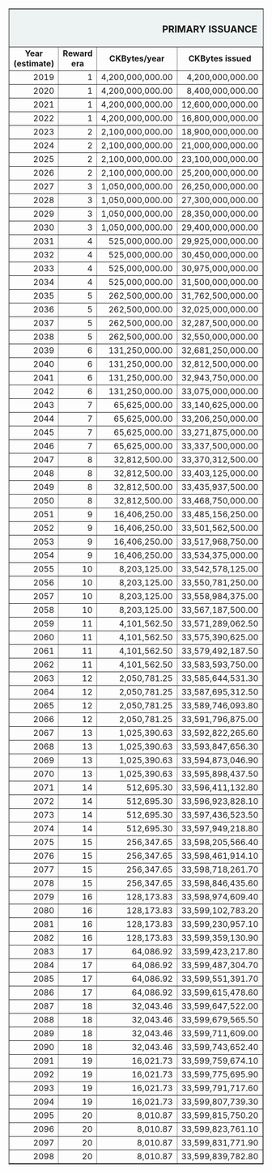  <table border="1" align="center"> 
    <tr bgcolor="edf2f2">
        <td colspan="6"; width="34%" align="center"><b><H3>PRIMARY ISSUANCE</H3></b></td>
      </tr>
    <tr align="center">
        <td><b>Year (estimate)</b></td>
        <td><b>Reward era</b></td>
        <td><b>CKBytes/year</b></td>
        <td><b>CKBytes issued</b></td>
        <td><b>Percentage issued (%)</b></td>
        <td><b>Inflation rate (%)</b></td>
    </tr>
    <tr align="right">
        <td>2019</td>
        <td>1</td>
        <td>4,200,000,000.00</td>
        <td>4,200,000,000.00</td>
        <td>12.5</td>
        <td>12.5</td>
    </tr>
    <tr align="right">
        <td>2020</td>
        <td>1</td>
        <td>4,200,000,000.00</td>
        <td>8,400,000,000.00</td>
        <td>25</td>
        <td>11.111111111111</td>
    </tr>
    <tr align="right">
        <td>2021</td>
        <td>1</td>
        <td>4,200,000,000.00</td>
        <td>12,600,000,000.00</td>
        <td>37.5</td>
        <td>10</td>
    </tr>
    <tr align="right">
        <td>2022</td>
        <td>1</td>
        <td>4,200,000,000.00</td>
        <td>16,800,000,000.00</td>
        <td>50</td>
        <td>9.090909090909</td>
    </tr>
    <tr align="right">
        <td>2023</td>
        <td>2</td>
        <td>2,100,000,000.00</td>
        <td>18,900,000,000.00</td>
        <td>56.25</td>
        <td>4.166666666667</td>
    </tr>
    <tr align="right">
        <td>2024</td>
        <td>2</td>
        <td>2,100,000,000.00</td>
        <td>21,000,000,000.00</td>
        <td>62.5</td>
        <td>4</td>
    </tr>
    <tr align="right">
        <td>2025</td>
        <td>2</td>
        <td>2,100,000,000.00</td>
        <td>23,100,000,000.00</td>
        <td>68.75</td>
        <td>3.846153846154</td>
    </tr>
    <tr align="right">
        <td>2026</td>
        <td>2</td>
        <td>2,100,000,000.00</td>
        <td>25,200,000,000.00</td>
        <td>75</td>
        <td>3.703703703704</td>
    </tr>
    <tr align="right">
        <td>2027</td>
        <td>3</td>
        <td>1,050,000,000.00</td>
        <td>26,250,000,000.00</td>
        <td>78.125</td>
        <td>1.785714285714</td>
    </tr>
    <tr align="right">
        <td>2028</td>
        <td>3</td>
        <td>1,050,000,000.00</td>
        <td>27,300,000,000.00</td>
        <td>81.25</td>
        <td>1.754385964912</td>
    </tr>
    <tr align="right">
        <td>2029</td>
        <td>3</td>
        <td>1,050,000,000.00</td>
        <td>28,350,000,000.00</td>
        <td>84.375</td>
        <td>1.724137931034</td>
    </tr>
    <tr align="right">
        <td>2030</td>
        <td>3</td>
        <td>1,050,000,000.00</td>
        <td>29,400,000,000.00</td>
        <td>87.5</td>
        <td>1.694915254237</td>
    </tr>
    <tr align="right">
        <td>2031</td>
        <td>4</td>
        <td>525,000,000.00</td>
        <td>29,925,000,000.00</td>
        <td>89.0625</td>
        <td>0.833333333333</td>
    </tr>
    <tr align="right">
        <td>2032</td>
        <td>4</td>
        <td>525,000,000.00</td>
        <td>30,450,000,000.00</td>
        <td>90.625</td>
        <td>0.826446280992</td>
    </tr>
    <tr align="right">
        <td>2033</td>
        <td>4</td>
        <td>525,000,000.00</td>
        <td>30,975,000,000.00</td>
        <td>92.1875</td>
        <td>0.819672131148</td>
    </tr>
    <tr align="right">
        <td>2034</td>
        <td>4</td>
        <td>525,000,000.00</td>
        <td>31,500,000,000.00</td>
        <td>93.75</td>
        <td>0.813008130081</td>
    </tr>
    <tr align="right">
        <td>2035</td>
        <td>5</td>
        <td>262,500,000.00</td>
        <td>31,762,500,000.00</td>
        <td>94.53125</td>
        <td>0.403225806452</td>
    </tr>
    <tr align="right">
        <td>2036</td>
        <td>5</td>
        <td>262,500,000.00</td>
        <td>32,025,000,000.00</td>
        <td>95.3125</td>
        <td>0.401606425703</td>
    </tr>
    <tr align="right">
        <td>2037</td>
        <td>5</td>
        <td>262,500,000.00</td>
        <td>32,287,500,000.00</td>
        <td>96.09375</td>
        <td>0.4</td>
    </tr>
    <tr align="right">
        <td>2038</td>
        <td>5</td>
        <td>262,500,000.00</td>
        <td>32,550,000,000.00</td>
        <td>96.875</td>
        <td>0.398406374502</td>
    </tr>
    <tr align="right">
        <td>2039</td>
        <td>6</td>
        <td>131,250,000.00</td>
        <td>32,681,250,000.00</td>
        <td>97.265625</td>
        <td>0.198412698413</td>
    </tr>
    <tr align="right">
        <td>2040</td>
        <td>6</td>
        <td>131,250,000.00</td>
        <td>32,812,500,000.00</td>
        <td>97.65625</td>
        <td>0.198019801980</td>
    </tr>
    <tr align="right">
        <td>2041</td>
        <td>6</td>
        <td>131,250,000.00</td>
        <td>32,943,750,000.00</td>
        <td>98.046875</td>
        <td>0.197628458498</td>
    </tr>
    <tr align="right">
        <td>2042</td>
        <td>6</td>
        <td>131,250,000.00</td>
        <td>33,075,000,000.00</td>
        <td>98.4375</td>
        <td>0.197238658777</td>
    </tr>
    <tr align="right">
        <td>2043</td>
        <td>7</td>
        <td>65,625,000.00</td>
        <td>33,140,625,000.00</td>
        <td>98.6328125</td>
        <td>0.098425196850</td>
    </tr>
    <tr align="right">
        <td>2044</td>
        <td>7</td>
        <td>65,625,000.00</td>
        <td>33,206,250,000.00</td>
        <td>98.828125</td>
        <td>0.098328416912</td>
    </tr>
    <tr align="right">
        <td>2045</td>
        <td>7</td>
        <td>65,625,000.00</td>
        <td>33,271,875,000.00</td>
        <td>99.0234375</td>
        <td>0.098231827112</td>
    </tr>
    <tr align="right">
        <td>2046</td>
        <td>7</td>
        <td>65,625,000.00</td>
        <td>33,337,500,000.00</td>
        <td>99.21875</td>
        <td>0.098135426889</td>
    </tr>
    <tr align="right">
        <td>2047</td>
        <td>8</td>
        <td>32,812,500.00</td>
        <td>33,370,312,500.00</td>
        <td>99.31640625</td>
        <td>0.049019607843</td>
    </tr>
    <tr align="right">
        <td>2048</td>
        <td>8</td>
        <td>32,812,500.00</td>
        <td>33,403,125,000.00</td>
        <td>99.4140625</td>
        <td>0.048995590397</td>
    </tr>
    <tr align="right">
        <td>2049</td>
        <td>8</td>
        <td>32,812,500.00</td>
        <td>33,435,937,500.00</td>
        <td>99.51171875</td>
        <td>0.048971596474</td>
    </tr>
    <tr align="right">
        <td>2050</td>
        <td>8</td>
        <td>32,812,500.00</td>
        <td>33,468,750,000.00</td>
        <td>99.609375</td>
        <td>0.048947626040</td>
    </tr>
    <tr align="right">
        <td>2051</td>
        <td>9</td>
        <td>16,406,250.00</td>
        <td>33,485,156,250.00</td>
        <td>99.65820313</td>
        <td>0.024461839530</td>
    </tr>
    <tr align="right">
        <td>2052</td>
        <td>9</td>
        <td>16,406,250.00</td>
        <td>33,501,562,500.00</td>
        <td>99.70703125</td>
        <td>0.024455857178</td>
    </tr>
    <tr align="right">
        <td>2053</td>
        <td>9</td>
        <td>16,406,250.00</td>
        <td>33,517,968,750.00</td>
        <td>99.75585938</td>
        <td>0.024449877751</td>
    </tr>
    <tr align="right">
        <td>2054</td>
        <td>9</td>
        <td>16,406,250.00</td>
        <td>33,534,375,000.00</td>
        <td>99.8046875</td>
        <td>0.024443901247</td>
    </tr>
    <tr align="right">
        <td>2055</td>
        <td>10</td>
        <td>8,203,125.00</td>
        <td>33,542,578,125.00</td>
        <td>99.82910156</td>
        <td>0.012218963832</td>
    </tr>
    <tr align="right">
        <td>2056</td>
        <td>10</td>
        <td>8,203,125.00</td>
        <td>33,550,781,250.00</td>
        <td>99.85351563</td>
        <td>0.012217470984</td>
    </tr>
    <tr align="right">
        <td>2057</td>
        <td>10</td>
        <td>8,203,125.00</td>
        <td>33,558,984,375.00</td>
        <td>99.87792969</td>
        <td>0.012215978500</td>
    </tr>
    <tr align="right">
        <td>2058</td>
        <td>10</td>
        <td>8,203,125.00</td>
        <td>33,567,187,500.00</td>
        <td>99.90234375</td>
        <td>0.012214486381</td>
    </tr>
    <tr align="right">
        <td>2059</td>
        <td>11</td>
        <td>4,101,562.50</td>
        <td>33,571,289,062.50</td>
        <td>99.91455078</td>
        <td>0.006106497313</td>
    </tr>
    <tr align="right">
        <td>2060</td>
        <td>11</td>
        <td>4,101,562.50</td>
        <td>33,575,390,625.00</td>
        <td>99.92675781</td>
        <td>0.006106124443</td>
    </tr>
    <tr align="right">
        <td>2061</td>
        <td>11</td>
        <td>4,101,562.50</td>
        <td>33,579,492,187.50</td>
        <td>99.93896484</td>
        <td>0.006105751618</td>
    </tr>
    <tr align="right">
        <td>2062</td>
        <td>11</td>
        <td>4,101,562.50</td>
        <td>33,583,593,750.00</td>
        <td>99.95117188</td>
        <td>0.006105378839</td>
    </tr>
    <tr align="right">
        <td>2063</td>
        <td>12</td>
        <td>2,050,781.25</td>
        <td>33,585,644,531.30</td>
        <td>99.95727539</td>
        <td>0.003052503053</td>
    </tr>
    <tr align="right">
        <td>2064</td>
        <td>12</td>
        <td>2,050,781.25</td>
        <td>33,587,695,312.50</td>
        <td>99.96337891</td>
        <td>0.003052409878</td>
    </tr>
    <tr align="right">
        <td>2065</td>
        <td>12</td>
        <td>2,050,781.25</td>
        <td>33,589,746,093.80</td>
        <td>99.96948242</td>
        <td>0.003052316708</td>
    </tr>
    <tr align="right">
        <td>2066</td>
        <td>12</td>
        <td>2,050,781.25</td>
        <td>33,591,796,875.00</td>
        <td>99.97558594</td>
        <td>0.003052223545</td>
    </tr>
    <tr align="right">
        <td>2067</td>
        <td>13</td>
        <td>1,025,390.63</td>
        <td>33,592,822,265.60</td>
        <td>99.9786377</td>
        <td>0.001526065194</td>
    </tr>
    <tr align="right">
        <td>2068</td>
        <td>13</td>
        <td>1,025,390.63</td>
        <td>33,593,847,656.30</td>
        <td>99.98168945</td>
        <td>0.001526041905</td>
    </tr>
    <tr align="right">
        <td>2069</td>
        <td>13</td>
        <td>1,025,390.63</td>
        <td>33,594,873,046.90</td>
        <td>99.98474121</td>
        <td>0.001526018617</td>
    </tr>
    <tr align="right">
        <td>2070</td>
        <td>13</td>
        <td>1,025,390.63</td>
        <td>33,595,898,437.50</td>
        <td>99.98779297</td>
        <td>0.001525995330</td>
    </tr>
    <tr align="right">
        <td>2071</td>
        <td>14</td>
        <td>512,695.30</td>
        <td>33,596,411,132.80</td>
        <td>99.98931885</td>
        <td>0.000762986018</td>
    </tr>
    <tr align="right">
        <td>2072</td>
        <td>14</td>
        <td>512,695.30</td>
        <td>33,596,923,828.10</td>
        <td>99.99084473</td>
        <td>0.000762980197</td>
    </tr>
    <tr align="right">
        <td>2073</td>
        <td>14</td>
        <td>512,695.30</td>
        <td>33,597,436,523.50</td>
        <td>99.99237061</td>
        <td>0.000762974376</td>
    </tr>
    <tr align="right">
        <td>2074</td>
        <td>14</td>
        <td>512,695.30</td>
        <td>33,597,949,218.80</td>
        <td>99.99389648</td>
        <td>0.000762968554</td>
    </tr>
    <tr align="right">
        <td>2075</td>
        <td>15</td>
        <td>256,347.65</td>
        <td>33,598,205,566.40</td>
        <td>99.99465942</td>
        <td>0.000381481374</td>
    </tr>
    <tr align="right">
        <td>2076</td>
        <td>15</td>
        <td>256,347.65</td>
        <td>33,598,461,914.10</td>
        <td>99.99542236</td>
        <td>0.000381479919</td>
    </tr>
    <tr align="right">
        <td>2077</td>
        <td>15</td>
        <td>256,347.65</td>
        <td>33,598,718,261.70</td>
        <td>99.9961853</td>
        <td>0.000381478463</td>
    </tr>
    <tr align="right">
        <td>2078</td>
        <td>15</td>
        <td>256,347.65</td>
        <td>33,598,846,435.60</td>
        <td>99.99656677</td>
        <td>0.000381477008</td>
    </tr>
    <tr align="right">
        <td>2079</td>
        <td>16</td>
        <td>128,173.83</td>
        <td>33,598,974,609.40</td>
        <td>99.99694824</td>
        <td>0.000190738140</td>
    </tr>
    <tr align="right">
        <td>2080</td>
        <td>16</td>
        <td>128,173.83</td>
        <td>33,599,102,783.20</td>
        <td>99.99732971</td>
        <td>0.000190737776</td>
    </tr>
    <tr align="right">
        <td>2081</td>
        <td>16</td>
        <td>128,173.83</td>
        <td>33,599,230,957.10</td>
        <td>99.99771118</td>
        <td>0.000190737413</td>
    </tr>
    <tr align="right">
        <td>2082</td>
        <td>16</td>
        <td>128,173.83</td>
        <td>33,599,359,130.90</td>
        <td>99.99809265</td>
        <td>0.000190737049</td>
    </tr>
    <tr align="right">
        <td>2083</td>
        <td>17</td>
        <td>64,086.92</td>
        <td>33,599,423,217.80</td>
        <td>99.99828339</td>
        <td>0.000095368350</td>
    </tr>
    <tr align="right">
        <td>2084</td>
        <td>17</td>
        <td>64,086.92</td>
        <td>33,599,487,304.70</td>
        <td>99.99847412</td>
        <td>0.000095368259</td>
    </tr>
    <tr align="right">
        <td>2085</td>
        <td>17</td>
        <td>64,086.92</td>
        <td>33,599,551,391.70</td>
        <td>99.99866486</td>
        <td>0.000095368168</td>
    </tr>
    <tr align="right">
        <td>2086</td>
        <td>17</td>
        <td>64,086.92</td>
        <td>33,599,615,478.60</td>
        <td>99.99885559</td>
        <td>0.000095368077</td>
    </tr>
    <tr align="right">
        <td>2087</td>
        <td>18</td>
        <td>32,043.46</td>
        <td>33,599,647,522.00</td>
        <td>99.99895096</td>
        <td>0.000047683993</td>
    </tr>
    <tr align="right">
        <td>2088</td>
        <td>18</td>
        <td>32,043.46</td>
        <td>33,599,679,565.50</td>
        <td>99.99904633</td>
        <td>0.000047683970</td>
    </tr>
    <tr align="right">
        <td>2089</td>
        <td>18</td>
        <td>32,043.46</td>
        <td>33,599,711,609.00</td>
        <td>99.99914169</td>
        <td>0.000047683948</td>
    </tr>
    <tr align="right">
        <td>2090</td>
        <td>18</td>
        <td>32,043.46</td>
        <td>33,599,743,652.40</td>
        <td>99.99923706</td>
        <td>0.000047683925</td>
    </tr>
    <tr align="right">
        <td>2091</td>
        <td>19</td>
        <td>16,021.73</td>
        <td>33,599,759,674.10</td>
        <td>99.99928474</td>
        <td>0.000023841951</td>
    </tr>
    <tr align="right">
        <td>2092</td>
        <td>19</td>
        <td>16,021.73</td>
        <td>33,599,775,695.90</td>
        <td>99.99933243</td>
        <td>0.000023841945</td>
    </tr>
    <tr align="right">
        <td>2093</td>
        <td>19</td>
        <td>16,021.73</td>
        <td>33,599,791,717.60</td>
        <td>99.99938011</td>
        <td>0.000023841940</td>
    </tr>
    <tr align="right">
        <td>2094</td>
        <td>19</td>
        <td>16,021.73</td>
        <td>33,599,807,739.30</td>
        <td>99.9994278</td>
        <td>0.000023841934</td>
    </tr>
    <tr align="right">
        <td>2095</td>
        <td>20</td>
        <td>8,010.87</td>
        <td>33,599,815,750.20</td>
        <td>99.99945164</td>
        <td>0.000011920972</td>
    </tr>
    <tr align="right">
        <td>2096</td>
        <td>20</td>
        <td>8,010.87</td>
        <td>33,599,823,761.10</td>
        <td>99.99947548</td>
        <td>0.000011920970</td>
    </tr>
    <tr align="right">
        <td>2097</td>
        <td>20</td>
        <td>8,010.87</td>
        <td>33,599,831,771.90</td>
        <td>99.99949932</td>
        <td>0.000011920969</td>
    </tr>
    <tr align="right">
        <td>2098</td>
        <td>20</td>
        <td>8,010.87</td>
        <td>33,599,839,782.80</td>
        <td>99.99952316</td>
        <td>0.000011920967</td>
    </tr>
</table>
